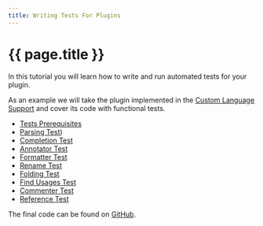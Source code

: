 ```yaml
---
title: Writing Tests For Plugins
---
```


<!--
INITIAL_SOURCE https://confluence.jetbrains.com/display/IntelliJIDEA/Writing+Tests+for+Plugins
-->

# {{ page.title }}

In this tutorial you will learn how to write and run automated tests for your plugin.

As an example we will take the plugin implemented in the
[Custom Language Support](cls_tutorial.html)
and cover its code with functional tests.

*  [Tests Prerequisites](tests_prerequisites.html)
*  [Parsing Test](parsing_test.html))
*  [Completion Test](completion_test.html)
*  [Annotator Test](annotator_test.html)
*  [Formatter Test](formatter_test.html)
*  [Rename Test](rename_test.html)
*  [Folding Test](folding_test.html)
*  [Find Usages Test](find_usages_test.html)
*  [Commenter Test](commenter_test.html)
*  [Reference Test](reference_test.html)

The final code can be found on [GitHub](http://github.com/cheptsov/SimplePlugin).